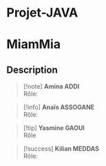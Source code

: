 # Projet-JAVA

# MiamMia
## Description

> [!note] **Amina ADDI**  
> Rôle: 

> [!info] **Anaïs ASSOGANE**  
> Rôle:

> [!tip] **Yasmine GAOUI**  
> Rôle

> [!success] **Kilian MEDDAS**  
> Rôle:
